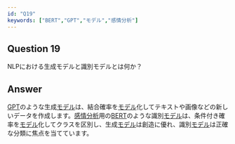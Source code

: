 ```yaml
---
id: "Q19"
keywords: ["BERT","GPT","モデル","感情分析"]
---
```


## Question 19

NLPにおける生成モデルと識別モデルとは何か？

## Answer

[GPT](../keypoints/GPT.md?context=ai)のような生成[モデル](../keypoints/モデル.md?context=ai)は、結合確率を[モデル](../keypoints/モデル.md?context=ai)化してテキストや画像などの新しいデータを作成します。[感情分析](../keypoints/感情分析.md?context=ai)用の[BERT](../keypoints/BERT.md?context=ai)のような識別[モデル](../keypoints/モデル.md?context=ai)は、条件付き確率を[モデル](../keypoints/モデル.md?context=ai)化してクラスを区別し、生成[モデル](../keypoints/モデル.md?context=ai)は創造に優れ、識別[モデル](../keypoints/モデル.md?context=ai)は正確な分類に焦点を当てています。
